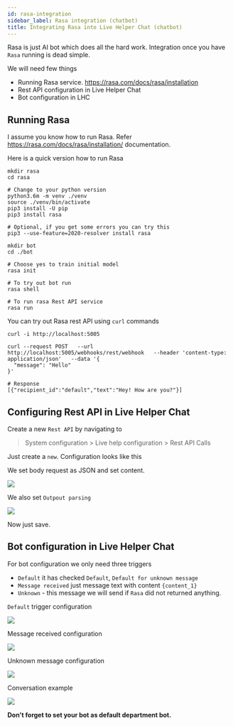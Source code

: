 ```yaml
---
id: rasa-integration
sidebar_label: Rasa integration (chatbot)
title: Integrating Rasa into Live Helper Chat (chatbot)
---
```


Rasa is just AI bot which does all the hard work. Integration once you have `Rasa` running is dead simple.

We will need few things

* Running Rasa service. https://rasa.com/docs/rasa/installation
* Rest API configuration in Live Helper Chat
* Bot configuration in LHC

## Running Rasa

I assume you know how to run Rasa. Refer https://rasa.com/docs/rasa/installation/ documentation.

Here is a quick version how to run Rasa

```shell script
mkdir rasa
cd rasa

# Change to your python version
python3.6m -m venv ./venv
source ./venv/bin/activate
pip3 install -U pip
pip3 install rasa

# Optional, if you get some errors you can try this
pip3 --use-feature=2020-resolver install rasa

mkdir bot
cd ./bot

# Choose yes to train initial model
rasa init

# To try out bot run
rasa shell

# To run rasa Rest API service
rasa run
```

You can try out Rasa rest API using `curl` commands

```shell script
curl -i http://localhost:5005

curl --request POST   --url http://localhost:5005/webhooks/rest/webhook   --header 'content-type: application/json'   --data '{
  "message": "Hello"
}'

# Response
[{"recipient_id":"default","text":"Hey! How are you?"}]
```

## Configuring Rest API in Live Helper Chat

Create a new `Rest API` by navigating to

> System configuration > Live help configuration > Rest API Calls

Just create a `new`. Configuration looks like this

We set body request as JSON and set content.

![](/img/bot/rasa-1.png)

We also set `Outpout parsing`

![](/img/bot/rasa-2.png)

Now just save. 

## Bot configuration in Live Helper Chat

For bot configuration we only need three triggers

* `Default` it has checked `Default`, `Default for unknown message`
* `Message received` just message text with content `{content_1}`
* `Unknown` - this message we will send if `Rasa` did not returned anything.

`Default` trigger configuration

![](/img/bot/rasa-bot-1.png)

Message received configuration

![](/img/bot/rasa-message-received.png)

Unknown message configuration

![](/img/bot/rasa-unknown.png)

Conversation example

![](/img/bot/rasa-conv.png)

**Don't forget to set your bot as default department bot.**